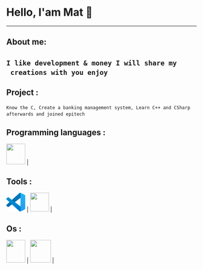 # Hello, I'am Mat 🤙
---
## About me:


`I like development & money I will share my `<br>` creations with you enjoy`
---

## Project :

`Know the C, Create a banking management system, Learn C++ and CSharp afterwards and joined epitech`

## Programming languages :
<p>
<img src="https://media.discordapp.net/attachments/998966700806508684/1042937826880262305/unknown.png" height=55px width=50px> | 
</p>

## Tools :

<p>
<img src="https://raw.githubusercontent.com/github/explore/master/topics/visual-studio-code/visual-studio-code.png" height=50px width=50px> | 
<img src="https://visualstudio.microsoft.com/wp-content/uploads/2021/10/Product-Icon.svg" height=50px width=50px> | 
</p>

## Os :
<p>
<img src="https://cdn.discordapp.com/attachments/1037532268857667685/1067939025995976805/windows-logo-logok-0.png" height=60px width=50px> | 
<img src="https://cdn.discordapp.com/attachments/1037532268857667685/1067939219823153162/58480e82cef1014c0b5e4927.png" height=60px width=55px> | 
</p>


